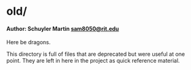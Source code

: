 # old/
#### Author:  Schuyler Martin <sam8050@rit.edu>
Here be dragons.

This directory is full of files that are deprecated but were useful at one
point. They are left in here in the project as quick reference material.
